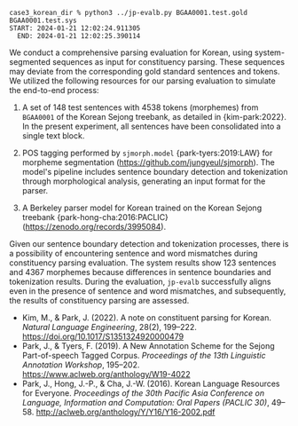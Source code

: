 ```
case3_korean_dir % python3 ../jp-evalb.py BGAA0001.test.gold BGAA0001.test.sys 
START: 2024-01-21 12:02:24.911305
  END: 2024-01-21 12:02:25.390114
```


We conduct a comprehensive parsing evaluation for Korean, using system-segmented sequences as input for constituency parsing. These sequences may deviate from the corresponding gold standard sentences and tokens. We utilized the following resources for our parsing evaluation to simulate the end-to-end process:

1. A set of 148 test sentences with 4538 tokens (morphemes)  from `BGAA0001` of the Korean Sejong treebank, as detailed in {kim-park:2022}. In the present experiment, all sentences have been consolidated into a single text block. 

2. POS tagging performed by `sjmorph.model` {park-tyers:2019:LAW} for morpheme segmentation (https://github.com/jungyeul/sjmorph). The model's pipeline includes sentence boundary detection and tokenization through morphological analysis, generating an input format for the parser. 

3. A Berkeley parser model for Korean trained on the Korean Sejong treebank {park-hong-cha:2016:PACLIC} (https://zenodo.org/records/3995084).

Given our sentence boundary detection and tokenization processes, there is a possibility of encountering sentence and word mismatches during constituency parsing evaluation. The system results show 123 sentences and 4367 morphemes because differences in sentence boundaries and tokenization results. During the evaluation, `jp-evalb` successfully aligns even in the presence of sentence and word mismatches, and subsequently, the results of constituency parsing are assessed. 



- Kim, M., & Park, J. (2022). A note on constituent parsing for Korean. *Natural Language Engineering*, 28(2), 199–222. https://doi.org/10.1017/S1351324920000479
- Park, J., & Tyers, F. (2019). A New Annotation Scheme for the Sejong Part-of-speech Tagged Corpus. *Proceedings of the 13th Linguistic Annotation Workshop*, 195–202. https://www.aclweb.org/anthology/W19-4022
- Park, J., Hong, J.-P., & Cha, J.-W. (2016). Korean Language Resources for Everyone. *Proceedings of the 30th Pacific Asia Conference on Language, Information and Computation: Oral Papers (PACLIC 30)*, 49–58. http://aclweb.org/anthology/Y/Y16/Y16-2002.pdf


